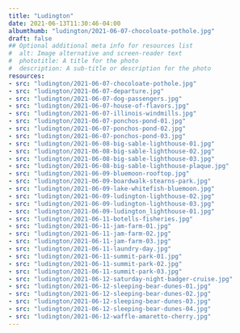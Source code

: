 ```yaml
---
title: "Ludington"
date: 2021-06-13T11:30:46-04:00
albumthumb: "ludington/2021-06-07-chocoloate-pothole.jpg"
draft: false
## Optional additional meta info for resources list
#  alt: Image alternative and screen-reader text
#  phototitle: A title for the photo
#  description: A sub-title or description for the photo
resources:
- src: "ludington/2021-06-07-chocoloate-pothole.jpg"
- src: "ludington/2021-06-07-departure.jpg"
- src: "ludington/2021-06-07-dog-passengers.jpg"
- src: "ludington/2021-06-07-house-of-flavors.jpg"
- src: "ludington/2021-06-07-illinois-windmills.jpg"
- src: "ludington/2021-06-07-ponchos-pond-01.jpg"
- src: "ludington/2021-06-07-ponchos-pond-02.jpg"
- src: "ludington/2021-06-07-ponchos-pond-03.jpg"
- src: "ludington/2021-06-08-big-sable-lighthouse-01.jpg"
- src: "ludington/2021-06-08-big-sable-lighthouse-02.jpg"
- src: "ludington/2021-06-08-big-sable-lighthouse-03.jpg"
- src: "ludington/2021-06-08-big-sable-lighthouse-plaque.jpg"
- src: "ludington/2021-06-09-bluemoon-rooftop.jpg"
- src: "ludington/2021-06-09-boardwalk-stearns-park.jpg"
- src: "ludington/2021-06-09-lake-whitefish-bluemoon.jpg"
- src: "ludington/2021-06-09-ludington-lighthouse-02.jpg"
- src: "ludington/2021-06-09-ludington-lighthouse-03.jpg"
- src: "ludington/2021-06-09-ludington_lighthouse-01.jpg"
- src: "ludington/2021-06-11-botells-fisheries.jpg"
- src: "ludington/2021-06-11-jam-farm-01.jpg"
- src: "ludington/2021-06-11-jam-farm-02.jpg"
- src: "ludington/2021-06-11-jam-farm-03.jpg"
- src: "ludington/2021-06-11-laundry-day.jpg"
- src: "ludington/2021-06-11-summit-park-01.jpg"
- src: "ludington/2021-06-11-summit-park-02.jpg"
- src: "ludington/2021-06-11-summit-park-03.jpg"
- src: "ludington/2021-06-12-saturday-night-badger-cruise.jpg"
- src: "ludington/2021-06-12-sleeping-bear-dunes-01.jpg"
- src: "ludington/2021-06-12-sleeping-bear-dunes-02.jpg"
- src: "ludington/2021-06-12-sleeping-bear-dunes-03.jpg"
- src: "ludington/2021-06-12-sleeping-bear-dunes-04.jpg"
- src: "ludington/2021-06-12-waffle-amaretto-cherry.jpg"
---
```

